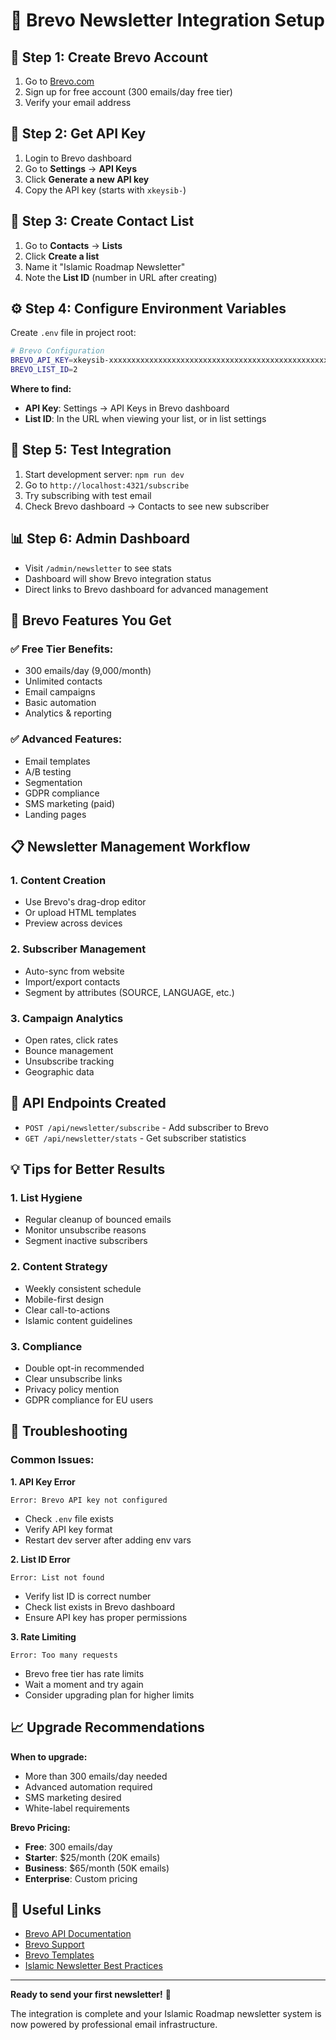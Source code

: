 # 📧 Brevo Newsletter Integration Setup

## 🚀 Step 1: Create Brevo Account

1. Go to [Brevo.com](https://www.brevo.com)
2. Sign up for free account (300 emails/day free tier)
3. Verify your email address

## 🔑 Step 2: Get API Key

1. Login to Brevo dashboard
2. Go to **Settings** → **API Keys**
3. Click **Generate a new API key**
4. Copy the API key (starts with `xkeysib-`)

## 📝 Step 3: Create Contact List

1. Go to **Contacts** → **Lists**
2. Click **Create a list**
3. Name it "Islamic Roadmap Newsletter"
4. Note the **List ID** (number in URL after creating)

## ⚙️ Step 4: Configure Environment Variables

Create `.env` file in project root:

```bash
# Brevo Configuration
BREVO_API_KEY=xkeysib-xxxxxxxxxxxxxxxxxxxxxxxxxxxxxxxxxxxxxxxxxxxxxxxxxxxxxxxxxxxxxxxxx
BREVO_LIST_ID=2
```

**Where to find:**
- **API Key**: Settings → API Keys in Brevo dashboard
- **List ID**: In the URL when viewing your list, or in list settings

## 🧪 Step 5: Test Integration

1. Start development server: `npm run dev`
2. Go to `http://localhost:4321/subscribe`
3. Try subscribing with test email
4. Check Brevo dashboard → Contacts to see new subscriber

## 📊 Step 6: Admin Dashboard

- Visit `/admin/newsletter` to see stats
- Dashboard will show Brevo integration status
- Direct links to Brevo dashboard for advanced management

## 🎯 Brevo Features You Get

### ✅ **Free Tier Benefits:**
- 300 emails/day (9,000/month)
- Unlimited contacts
- Email campaigns
- Basic automation
- Analytics & reporting

### ✅ **Advanced Features:**
- Email templates
- A/B testing
- Segmentation
- GDPR compliance
- SMS marketing (paid)
- Landing pages

## 📋 Newsletter Management Workflow

### **1. Content Creation**
- Use Brevo's drag-drop editor
- Or upload HTML templates
- Preview across devices

### **2. Subscriber Management**
- Auto-sync from website
- Import/export contacts
- Segment by attributes (SOURCE, LANGUAGE, etc.)

### **3. Campaign Analytics**
- Open rates, click rates
- Bounce management
- Unsubscribe tracking
- Geographic data

## 🔧 API Endpoints Created

- `POST /api/newsletter/subscribe` - Add subscriber to Brevo
- `GET /api/newsletter/stats` - Get subscriber statistics

## 💡 Tips for Better Results

### **1. List Hygiene**
- Regular cleanup of bounced emails
- Monitor unsubscribe reasons
- Segment inactive subscribers

### **2. Content Strategy**
- Weekly consistent schedule
- Mobile-first design
- Clear call-to-actions
- Islamic content guidelines

### **3. Compliance**
- Double opt-in recommended
- Clear unsubscribe links
- Privacy policy mention
- GDPR compliance for EU users

## 🚨 Troubleshooting

### **Common Issues:**

**1. API Key Error**
```
Error: Brevo API key not configured
```
- Check `.env` file exists
- Verify API key format
- Restart dev server after adding env vars

**2. List ID Error**
```
Error: List not found
```
- Verify list ID is correct number
- Check list exists in Brevo dashboard
- Ensure API key has proper permissions

**3. Rate Limiting**
```
Error: Too many requests
```
- Brevo free tier has rate limits
- Wait a moment and try again
- Consider upgrading plan for higher limits

## 📈 Upgrade Recommendations

**When to upgrade:**
- More than 300 emails/day needed
- Advanced automation required
- SMS marketing desired
- White-label requirements

**Brevo Pricing:**
- **Free**: 300 emails/day
- **Starter**: $25/month (20K emails)
- **Business**: $65/month (50K emails)
- **Enterprise**: Custom pricing

## 🔗 Useful Links

- [Brevo API Documentation](https://developers.brevo.com/)
- [Brevo Support](https://help.brevo.com/)
- [Brevo Templates](https://www.brevo.com/email-templates/)
- [Islamic Newsletter Best Practices](https://islamicmarketing.com/newsletter-guide)

---

**Ready to send your first newsletter!** 🚀

The integration is complete and your Islamic Roadmap newsletter system is now powered by professional email infrastructure. 